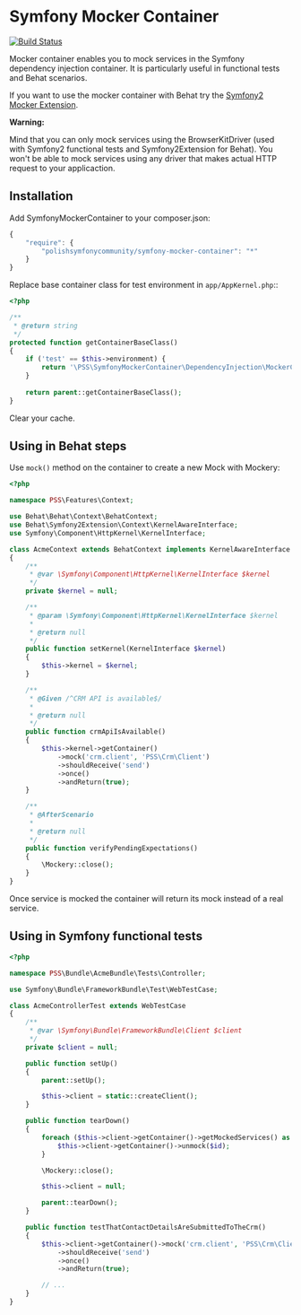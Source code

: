 ﻿Symfony Mocker Container
========================

[![Build Status](https://secure.travis-ci.org/PolishSymfonyCommunity/SymfonyMockerContainer.png?branch=master)](http://travis-ci.org/PolishSymfonyCommunity/SymfonyMockerContainer)

Mocker container enables you to mock services in the Symfony dependency
injection container. It is particularly useful in functional tests and
Behat scenarios.

If you want to use the mocker container with Behat try the
[Symfony2 Mocker Extension](https://github.com/PolishSymfonyCommunity/Symfony2MockerExtension).

**Warning:**

Mind that you can only mock services using the BrowserKitDriver (used with Symfony2 functional
tests and Symfony2Extension for Behat). You won't be able to mock services using any driver
that makes actual HTTP request to your applicaction.


Installation
------------

Add SymfonyMockerContainer to your composer.json:

```js
{
    "require": {
        "polishsymfonycommunity/symfony-mocker-container": "*"
    }
}
```

Replace base container class for test environment in `app/AppKernel.php`::

```php
<?php

/**
 * @return string
 */
protected function getContainerBaseClass()
{
    if ('test' == $this->environment) {
        return '\PSS\SymfonyMockerContainer\DependencyInjection\MockerContainer';
    }
    
    return parent::getContainerBaseClass();
}
```

Clear your cache.

Using in Behat steps
--------------------

Use `mock()` method on the container to create a new Mock with Mockery:

```php
<?php

namespace PSS\Features\Context;

use Behat\Behat\Context\BehatContext;
use Behat\Symfony2Extension\Context\KernelAwareInterface;
use Symfony\Component\HttpKernel\KernelInterface;

class AcmeContext extends BehatContext implements KernelAwareInterface
{
    /**
     * @var \Symfony\Component\HttpKernel\KernelInterface $kernel
     */
    private $kernel = null;

    /**
     * @param \Symfony\Component\HttpKernel\KernelInterface $kernel
     *
     * @return null
     */
    public function setKernel(KernelInterface $kernel)
    {
        $this->kernel = $kernel;
    }

    /**
     * @Given /^CRM API is available$/
     *
     * @return null
     */
    public function crmApiIsAvailable()
    {
        $this->kernel->getContainer()
            ->mock('crm.client', 'PSS\Crm\Client')
            ->shouldReceive('send')
            ->once()
            ->andReturn(true);
    }

    /**
     * @AfterScenario
     *
     * @return null
     */
    public function verifyPendingExpectations()
    {
        \Mockery::close();
    }
}
```

Once service is mocked the container will return its mock instead of a real
service.

Using in Symfony functional tests
---------------------------------

```php
<?php

namespace PSS\Bundle\AcmeBundle\Tests\Controller;

use Symfony\Bundle\FrameworkBundle\Test\WebTestCase;

class AcmeControllerTest extends WebTestCase
{
    /**
     * @var \Symfony\Bundle\FrameworkBundle\Client $client
     */
    private $client = null;

    public function setUp()
    {
        parent::setUp();

        $this->client = static::createClient();
    }

    public function tearDown()
    {
        foreach ($this->client->getContainer()->getMockedServices() as $id => $service) {
            $this->client->getContainer()->unmock($id);
        }

        \Mockery::close();

        $this->client = null;

        parent::tearDown();
    }

    public function testThatContactDetailsAreSubmittedToTheCrm()
    {
        $this->client->getContainer()->mock('crm.client', 'PSS\Crm\Client')
            ->shouldReceive('send')
            ->once()
            ->andReturn(true);

        // ...
    }
}
```
